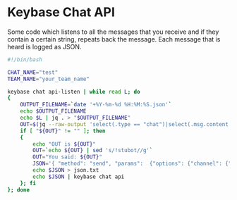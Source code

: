 # Keybase Chat API 

Some code which listens to all the messages that you receive and if they contain a certain string, repeats back the message. Each message that is heard is logged as JSON.

```bash
#!/bin/bash

CHAT_NAME="test"
TEAM_NAME="your_team_name"

keybase chat api-listen | while read L; do
{
    OUTPUT_FILENAME=`date '+%Y-%m-%d %H:%M:%S.json'`
    echo $OUTPUT_FILENAME
    echo $L | jq . > "$OUTPUT_FILENAME"
    OUT=$(jq --raw-output 'select(.type == "chat")|select(.msg.content.text.body|startswith("!stubot "))| .msg.content.text.body | "*" + ltrimstr("!arnie ") + "*"' <<< "$L")
    if [ "${OUT}" != "" ]; then
    {
        echo "OUT is ${OUT}"
        OUT=`echo ${OUT} | sed 's/!stubot//g'`
        OUT="You said: ${OUT}"
        JSON='{ "method": "send", "params":  {"options": {"channel": {"name": "'${TEAM_NAME}'", "members_type": "team", "topic_type": "chat", "topic_name": "'${CHAT_NAME}'" } , "message": {"body":"'${OUT}'"} } } }'
        echo $JSON > json.txt
        echo $JSON | keybase chat api
    }; fi
}; done
```
